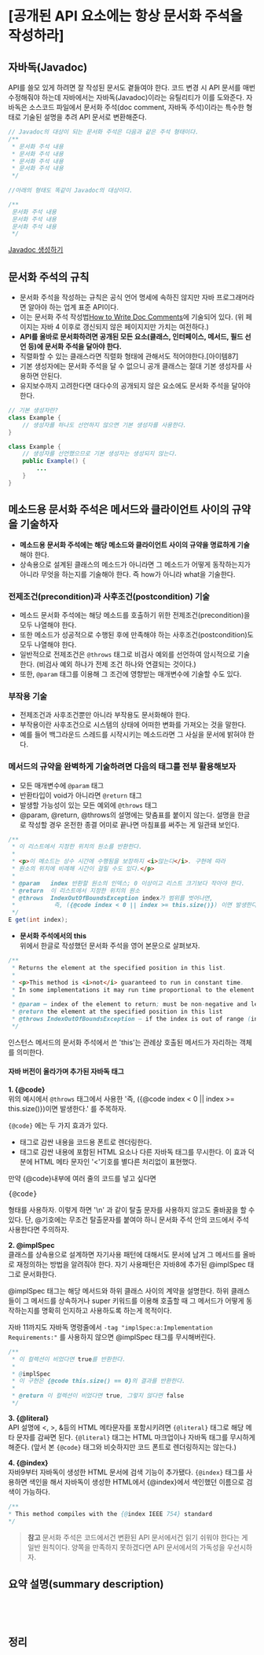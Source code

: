 # [공개된 API 요소에는 항상 문서화 주석을 작성하라]

## 자바독(Javadoc)
API를 쓸모 있게 하려면 잘 작성된 문서도 곁들여야 한다. 코드 변경 시 API 문서를 매번 수정해줘야 하는데 자바에서는 자바독(Javadoc)이라는 유틸리티가 이를 도와준다. 자바독은 소스코드 파일에서 문서화 주석(doc comment, 자바독 주석)이라는 특수한 형태로 기술된 설명을 추려 API 문서로 변환해준다. 
```JAVA
// Javadoc의 대상이 되는 문서화 주석은 다음과 같은 주석 형태이다.
/**
 * 문서화 주석 내용
 * 문서화 주석 내용
 * 문서화 주석 내용
 * 문서화 주석 내용
 */
 
//아래의 형태도 똑같이 Javadoc의 대상이다.

/**
 문서화 주석 내용
 문서화 주석 내용
 문서화 주석 내용
 */
```
[Javadoc 생성하기](https://parkadd.tistory.com/138)

## 문서화 주석의 규칙
* 문서화 주석을 작성하는 규칙은 공식 언어 명세에 속하진 않지만 자바 프로그래머라면 알아야 하는 업계 표준 API이다.  
* 이는 문서화 주석 작성법[How to Write Doc Comments](https://www.oracle.com/technical-resources/articles/java/javadoc-tool.html)에 기술되어 있다. (위 페이지는 자바 4 이후로 갱신되지 않은 페이지지만 가치는 여전하다.)  
* **API를 올바로 문서화하려면 공개된 모든 요소(클래스, 인터페이스, 메서드, 필드 선언 등)에 문서화 주석을 달아야 한다.**  
* 직렬화할 수 있는 클래스라면 직렬화 형태에 관해서도 적어야한다.[아이템87]  
* 기본 생성자에는 문서화 주석을 달 수 없으니 공개 클래스는 절대 기본 생성자를 사용하면 안된다.  
* 유지보수까지 고려한다면 대다수의 공개되지 않은 요소에도 문서화 주석을 달아야 한다.  

```JAVA
// 기본 생성자란?
class Example {
    // 생성자를 하나도 선언하지 않으면 기본 생성자를 사용한다.
}

class Example {
    // 생성자를 선언했으므로 기본 생성자는 생성되지 않는다.
    public Example() {
        ...
    }
}
```

## 메소드용 문서화 주석은 메서드와 클라이언트 사이의 규약을 기술하자
* **메소드용 문서화 주석에는 해당 메소드와 클라이언트 사이의 규약을 명료하게 기술**해야 한다.  
* 상속용으로 설계된 클래스의 메소드가 아니라면 그 메소드가 어떻게 동작하는지가 아니라 무엇을 하는지를 기술해야 한다. 즉 how가 아니라 what을 기술한다.  

### 전제조건(precondition)과 사후조건(postcondition) 기술
* 메소드 문서화 주석에는 해당 메소드를 호출하기 위한 전제조건(precondition)을 모두 나열해야 한다.  
* 또한 메소드가 성공적으로 수행된 후에 만족해야 하는 사후조건(postcondition)도 모두 나열해야 한다.  
* 일반적으로 전제조건은 `@throws` 태그로 비검사 예외를 선언하여 암시적으로 기술한다. (비검사 예외 하나가 전제 조건 하나와 연결되는 것이다.)  
* 또한, `@param` 태그를 이용해 그 조건에 영향받는 매개변수에 기술할 수도 있다.

### 부작용 기술
* 전제조건과 사후조건뿐만 아니라 부작용도 문서화해야 한다.
* 부작용이란 사후조건으로 시스템의 상태에 어떠한 변화를 가져오는 것을 말한다.  
* 예를 들어 백그라운드 스레드를 시작시키는 메소드라면 그 사실을 문서에 밝혀야 한다.  

### 메서드의 규약을 완벽하게 기술하려면 다음의 태그를 전부 활용해보자
* 모든 매개변수에 `@param` 태그
* 반환타입이 void가 아니라면 `@return` 태그
* 발생할 가능성이 있는 모든 예외에 `@throws` 태그
* @param, @return, @throws의 설명에는 맞춤표를 붙이지 않는다. 설명을 한글로 작성할 경우 온전한 종결 어미로 끝나면 마침표를 써주는 게 일관돼 보인다.

```JAVA
/**
 * 이 리스트에서 지정한 위치의 원소를 반환한다.
 *
 * <p>이 메소드는 상수 시간에 수행됨을 보장하지 <i>않는다</i>. 구현에 따라
 * 원소의 위치에 비례해 시간이 걸릴 수도 있다.</p>
 *
 * @param   index 반환할 원소의 인덱스; 0 이상이고 리스트 크기보다 작아야 한다.
 * @return  이 리스트에서 지정한 위치의 원소
 * @throws  IndexOutOfBoundsException index가 범위를 벗어나면,
 *           즉, ({@code index < 0 || index >= this.size()}) 이면 발생한다.
 */
E get(int index);
```

* **문서화 주석에서의 this**  
위에서 한글로 작성했던 문서화 주석을 영어 본문으로 살펴보자.
```JAVA
/**
 * Returns the element at the specified position in this list.
 * 
 * <p>This method is <i>not</i> guaranteed to run in constant time.
 * In some implementations it may run time proportional to the element position</p>
 * 
 * @param – index of the element to return; must be non-negative and less than the size of this list
 * @return the element at the specified position in this list
 * @throws IndexOutOfBoundsException – if the index is out of range (index < 0 || index >= size())
 */
```
인스턴스 메서드의 문서화 주석에서 쓴 'this'는 관례상 호출된 메서드가 자리하는 객체를 의미한다.

#### 자바 버전이 올라가며 추가된 자바독 태그 
**1. {@code}**  
위의 예시에서 `@throws` 태그에서 사용한 '즉, ({@code index < 0 || index >= this.size()})이면 발생한다.' 를 주목하자.

`{@code}` 에는 두 가지 효과가 있다.  
* 태그로 감싼 내용을 코드용 폰트로 렌더링한다.  
* 태그로 감싼 내용에 포함된 HTML 요소나 다른 자바독 태그를 무시한다. 이 효과 덕분에 HTML 메타 문자인 '<'기호를 별다른 처리없이 표현했다.  

만약 {@code}내부에 여러 줄의 코드를 넣고 싶다면 <pre>{@code}</pre> 형태를 사용하자.
이렇게 하면 '\n' 과 같이 탈출 문자를 사용하지 않고도 줄바꿈을 할 수 있다.
단, @기호에는 무조건 탈출문자를 붙여야 하니 문서화 주석 안의 코드에서 주석 사용한다면 주의하자.  

**2. @implSpec**  
클래스를 상속용으로 설계하면 자기사용 패턴에 대해서도 문서에 남겨 그 메서드를 올바로 재정의하는 방법을 알려줘야 한다. 자기 사용패턴은 자바8에 추가된 @implSpec 태그로 문서화한다.  

@implSpec 태그는 해당 메서드와 하위 클래스 사이의 계약을 설명한다. 하위 클래스들이 그 메서드를 상속하거나 super 키워드를 이용해 호출할 때 그 메서드가 어떻게 동작하는지를 명확히 인지하고 사용하도록 하는게 목적이다.  

자바 11까지도 자바독 명령줄에서 `-tag "implSpec:a:Implementation Requirements:"` 를 사용하지 않으면 @implSpec 태그를 무시해버린다.
```JAVA
/**
 * 이 컬렉션이 비었다면 true를 반환한다.
 * 
 * @implSpec 
 * 이 구현은 {@code this.size() == 0}의 결과를 반환한다.
 * 
 * @return 이 컬렉션이 비었다면 true, 그렇지 않다면 false
 */
```

**3. {@literal}**  
API 설명에 <, >, &등의 HTML 메타문자를 포함시키려면 `{@literal}` 태그로 해당 메타 문자를 감싸면 된다.
`{@literal}` 태그는 HTML 마크업이나 자바독 태그를 무시하게 해준다.
(앞서 본 `{@code}` 태그와 비슷하지만 코드 폰트로 렌더링하지는 않는다.)  

**4. {@index}**  
자바9부터 자바독이 생성한 HTML 문서에 검색 기능이 추가됐다. `{@index}` 태그를 사용하면 색인을 해서 자바독이 생성한 HTML에서 {@index}에서 색인했던 이름으로 검색이 가능하다.
 ```JAVA
 /**
 * This method compiles with the {@index IEEE 754} standard
 */
```

> **참고**
> 문서화 주석은 코드에서건 변환된 API 문서에서건 읽기 쉬워야 한다는 게 일반 원칙이다. 양쪽을 만족하지 못하겠다면 API 문서에서의 가독성을 우선시하자.  

## 요약 설명(summary description)



## 
```JAVA

```

## 

```JAVA
```

## 정리
